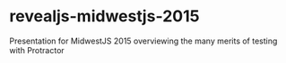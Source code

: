 # revealjs-midwestjs-2015
Presentation for MidwestJS 2015 overviewing the many merits of testing with Protractor
